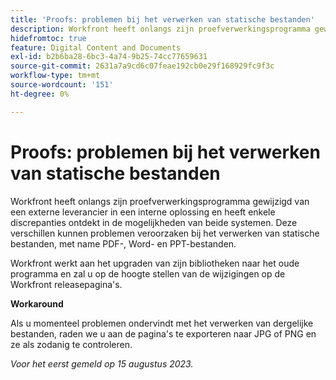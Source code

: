 ```yaml
---
title: 'Proofs: problemen bij het verwerken van statische bestanden'
description: Workfront heeft onlangs zijn proefverwerkingsprogramma gewijzigd van een externe leverancier in een interne oplossing en heeft enkele discrepanties ontdekt in de mogelijkheden van beide systemen. Deze verschillen kunnen problemen veroorzaken bij het verwerken van statische bestanden, met name PDF-, Word- en PPT-bestanden. Er is een tijdelijke oplossing beschikbaar.
hidefromtoc: true
feature: Digital Content and Documents
exl-id: b2b6ba28-6bc3-4a74-9b25-74cc77659631
source-git-commit: 2631a7a9cd6c07feae192cb0e29f168929fc9f3c
workflow-type: tm+mt
source-wordcount: '151'
ht-degree: 0%

---
```


# Proofs: problemen bij het verwerken van statische bestanden

<!--WF and WFP TOCs-->

Workfront heeft onlangs zijn proefverwerkingsprogramma gewijzigd van een externe leverancier in een interne oplossing en heeft enkele discrepanties ontdekt in de mogelijkheden van beide systemen. Deze verschillen kunnen problemen veroorzaken bij het verwerken van statische bestanden, met name PDF-, Word- en PPT-bestanden.

Workfront werkt aan het upgraden van zijn bibliotheken naar het oude programma en zal u op de hoogte stellen van de wijzigingen op de Workfront releasepagina&#39;s.

**Workaround**

Als u momenteel problemen ondervindt met het verwerken van dergelijke bestanden, raden we u aan de pagina&#39;s te exporteren naar JPG of PNG en ze als zodanig te controleren.

_Voor het eerst gemeld op 15 augustus 2023._
